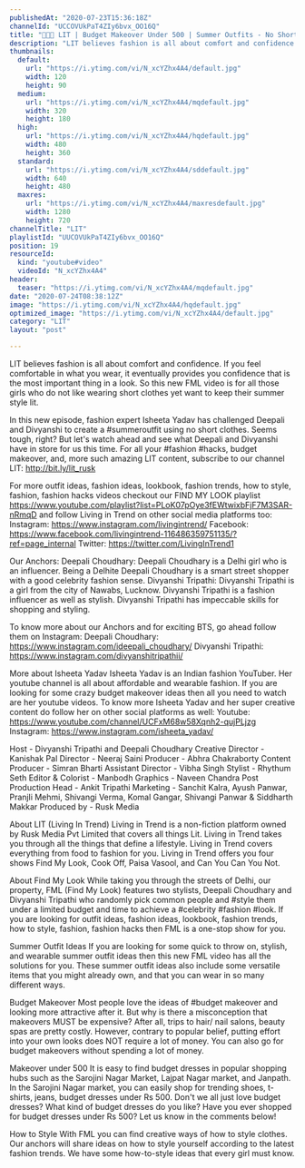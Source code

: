 ```yaml
---
publishedAt: "2020-07-23T15:36:18Z"
channelId: "UCCOVUkPaT4ZIy6bvx_OO16Q"
title: "👖👚😮 LIT | Budget Makeover Under 500 | Summer Outfits - No Short Clothes ft. @Isheeta Yadav | FML"
description: "LIT believes fashion is all about comfort and confidence. If you feel comfortable in what you wear, it eventually provides you confidence that is the most important thing in a look. So this new FML video is for all those girls who do not like wearing short clothes yet want to keep their summer style lit.\n\nIn this new episode, fashion expert Isheeta Yadav has challenged Deepali and Divyanshi to create a #summeroutfit using no short clothes. Seems tough, right? But let's watch ahead and see what Deepali and Divyanshi have in store for us this time. For all your #fashion #hacks, budget makeover, and, more such amazing LIT content, subscribe to our channel LIT: http://bit.ly/lit_rusk\n\nFor more outfit ideas, fashion ideas, lookbook, fashion trends, how to style, fashion, fashion hacks videos checkout our FIND MY LOOK playlist https://www.youtube.com/playlist?list=PLoK07pOye3fEWtwixbFjF7M3SAR-nRmqD and follow Living in Trend on other social media platforms too:\nInstagram: https://www.instagram.com/livingintrend/\nFacebook: https://www.facebook.com/livingintrend-116486359751135/?ref=page_internal\nTwitter: https://twitter.com/LivingInTrend1\n\nOur Anchors:\nDeepali Choudhary: Deepali Choudhary is a Delhi girl who is an influencer. Being a Delhite Deepali Choudhary is a smart street shopper with a good celebrity fashion sense. \nDivyanshi Tripathi: Divyanshi Tripathi is a girl from the city of Nawabs, Lucknow. Divyanshi Tripathi is a fashion influencer as well as stylish. Divyanshi Tripathi has impeccable skills for shopping and styling. \n\nTo know more about our Anchors and for exciting BTS, go ahead follow them on Instagram: \nDeepali Choudhary: https://www.instagram.com/ideepali_choudhary/\nDivyanshi Tripathi: https://www.instagram.com/divyanshitripathii/\n\nMore about Isheeta Yadav\nIsheeta Yadav is an Indian fashion YouTuber. Her youtube channel is all about affordable and wearable fashion. If you are looking for some crazy budget makeover ideas then all you need to watch are her youtube videos. To know more Isheeta Yadav and her super creative content do follow her on other social platforms as well:\nYoutube: https://www.youtube.com/channel/UCFxM68w58Xqnh2-qujPLjzg\nInstagram: https://www.instagram.com/isheeta_yadav/\n\nHost - Divyanshi Tripathi and Deepali Choudhary\nCreative Director - Kanishak Pal\nDirector - Neeraj Saini\nProducer - Abhra Chakraborty\nContent Producer - Simran Bharti\nAssistant Director - Vibha Singh\nStylist - Rhythum Seth\nEditor & Colorist - Manbodh \nGraphics - Naveen Chandra\nPost Production Head - Ankit Tripathi \nMarketing - Sanchit Kalra, Ayush Panwar, Pranjli Mehmi, Shivangi Verma, Komal Gangar, Shivangi Panwar & Siddharth Makkar\nProduced by - Rusk Media\n\nAbout LIT (Living In Trend)\nLiving in Trend is a non-fiction platform owned by Rusk Media Pvt Limited that covers all things Lit. Living in Trend takes you through all the things that define a lifestyle. Living in Trend covers everything from food to fashion for you. Living in Trend offers you four shows Find My Look, Cook Off, Paisa Vasool, and Can You Can You Not. \n\nAbout Find My Look\nWhile taking you through the streets of Delhi, our property, FML (Find My Look) features two stylists, Deepali Choudhary and Divyanshi Tripathi who randomly pick common people and #style them under a limited budget and time to achieve a #celebrity #fashion #look. If you are looking for outfit ideas, fashion ideas, lookbook, fashion trends, how to style, fashion, fashion hacks then FML is a one-stop show for you. \n\nSummer Outfit Ideas\nIf you are looking for some quick to throw on, stylish, and wearable summer outfit ideas then this new FML video has all the solutions for you. These summer outfit ideas also include some versatile items that you might already own, and that you can wear in so many different ways.\n\nBudget Makeover\nMost people love the ideas of #budget makeover and looking more attractive after it. But why is there a misconception that makeovers MUST be expensive? After all, trips to hair/ nail salons, beauty spas are pretty costly. However, contrary to popular belief, putting effort into your own looks does NOT require a lot of money. You can also go for budget makeovers without spending a lot of money. \n\nMakeover under 500\nIt is easy to find budget dresses in popular shopping hubs such as the Sarojini Nagar Market, Lajpat Nagar market, and Janpath. In the Sarojini Nagar market, you can easily shop for trending shoes, t-shirts, jeans, budget dresses under Rs 500. Don't we all just love budget dresses? What kind of budget dresses do you like? Have you ever shopped for budget dresses under Rs 500? Let us know in the comments below!\n\nHow to Style\nWith FML you can find creative ways of how to style clothes. Our anchors will share ideas on how to style yourself according to the latest fashion trends. We have some how-to-style ideas that every girl must know."
thumbnails:
  default:
    url: "https://i.ytimg.com/vi/N_xcYZhx4A4/default.jpg"
    width: 120
    height: 90
  medium:
    url: "https://i.ytimg.com/vi/N_xcYZhx4A4/mqdefault.jpg"
    width: 320
    height: 180
  high:
    url: "https://i.ytimg.com/vi/N_xcYZhx4A4/hqdefault.jpg"
    width: 480
    height: 360
  standard:
    url: "https://i.ytimg.com/vi/N_xcYZhx4A4/sddefault.jpg"
    width: 640
    height: 480
  maxres:
    url: "https://i.ytimg.com/vi/N_xcYZhx4A4/maxresdefault.jpg"
    width: 1280
    height: 720
channelTitle: "LIT"
playlistId: "UUCOVUkPaT4ZIy6bvx_OO16Q"
position: 19
resourceId:
  kind: "youtube#video"
  videoId: "N_xcYZhx4A4"
header:
  teaser: "https://i.ytimg.com/vi/N_xcYZhx4A4/mqdefault.jpg"
date: "2020-07-24T08:38:12Z"
image: "https://i.ytimg.com/vi/N_xcYZhx4A4/hqdefault.jpg"
optimized_image: "https://i.ytimg.com/vi/N_xcYZhx4A4/default.jpg"
category: "LIT"
layout: "post"

---
```

LIT believes fashion is all about comfort and confidence. If you feel comfortable in what you wear, it eventually provides you confidence that is the most important thing in a look. So this new FML video is for all those girls who do not like wearing short clothes yet want to keep their summer style lit.

In this new episode, fashion expert Isheeta Yadav has challenged Deepali and Divyanshi to create a #summeroutfit using no short clothes. Seems tough, right? But let's watch ahead and see what Deepali and Divyanshi have in store for us this time. For all your #fashion #hacks, budget makeover, and, more such amazing LIT content, subscribe to our channel LIT: http://bit.ly/lit_rusk

For more outfit ideas, fashion ideas, lookbook, fashion trends, how to style, fashion, fashion hacks videos checkout our FIND MY LOOK playlist https://www.youtube.com/playlist?list=PLoK07pOye3fEWtwixbFjF7M3SAR-nRmqD and follow Living in Trend on other social media platforms too:
Instagram: https://www.instagram.com/livingintrend/
Facebook: https://www.facebook.com/livingintrend-116486359751135/?ref=page_internal
Twitter: https://twitter.com/LivingInTrend1

Our Anchors:
Deepali Choudhary: Deepali Choudhary is a Delhi girl who is an influencer. Being a Delhite Deepali Choudhary is a smart street shopper with a good celebrity fashion sense. 
Divyanshi Tripathi: Divyanshi Tripathi is a girl from the city of Nawabs, Lucknow. Divyanshi Tripathi is a fashion influencer as well as stylish. Divyanshi Tripathi has impeccable skills for shopping and styling. 

To know more about our Anchors and for exciting BTS, go ahead follow them on Instagram: 
Deepali Choudhary: https://www.instagram.com/ideepali_choudhary/
Divyanshi Tripathi: https://www.instagram.com/divyanshitripathii/

More about Isheeta Yadav
Isheeta Yadav is an Indian fashion YouTuber. Her youtube channel is all about affordable and wearable fashion. If you are looking for some crazy budget makeover ideas then all you need to watch are her youtube videos. To know more Isheeta Yadav and her super creative content do follow her on other social platforms as well:
Youtube: https://www.youtube.com/channel/UCFxM68w58Xqnh2-qujPLjzg
Instagram: https://www.instagram.com/isheeta_yadav/

Host - Divyanshi Tripathi and Deepali Choudhary
Creative Director - Kanishak Pal
Director - Neeraj Saini
Producer - Abhra Chakraborty
Content Producer - Simran Bharti
Assistant Director - Vibha Singh
Stylist - Rhythum Seth
Editor & Colorist - Manbodh 
Graphics - Naveen Chandra
Post Production Head - Ankit Tripathi 
Marketing - Sanchit Kalra, Ayush Panwar, Pranjli Mehmi, Shivangi Verma, Komal Gangar, Shivangi Panwar & Siddharth Makkar
Produced by - Rusk Media

About LIT (Living In Trend)
Living in Trend is a non-fiction platform owned by Rusk Media Pvt Limited that covers all things Lit. Living in Trend takes you through all the things that define a lifestyle. Living in Trend covers everything from food to fashion for you. Living in Trend offers you four shows Find My Look, Cook Off, Paisa Vasool, and Can You Can You Not. 

About Find My Look
While taking you through the streets of Delhi, our property, FML (Find My Look) features two stylists, Deepali Choudhary and Divyanshi Tripathi who randomly pick common people and #style them under a limited budget and time to achieve a #celebrity #fashion #look. If you are looking for outfit ideas, fashion ideas, lookbook, fashion trends, how to style, fashion, fashion hacks then FML is a one-stop show for you. 

Summer Outfit Ideas
If you are looking for some quick to throw on, stylish, and wearable summer outfit ideas then this new FML video has all the solutions for you. These summer outfit ideas also include some versatile items that you might already own, and that you can wear in so many different ways.

Budget Makeover
Most people love the ideas of #budget makeover and looking more attractive after it. But why is there a misconception that makeovers MUST be expensive? After all, trips to hair/ nail salons, beauty spas are pretty costly. However, contrary to popular belief, putting effort into your own looks does NOT require a lot of money. You can also go for budget makeovers without spending a lot of money. 

Makeover under 500
It is easy to find budget dresses in popular shopping hubs such as the Sarojini Nagar Market, Lajpat Nagar market, and Janpath. In the Sarojini Nagar market, you can easily shop for trending shoes, t-shirts, jeans, budget dresses under Rs 500. Don't we all just love budget dresses? What kind of budget dresses do you like? Have you ever shopped for budget dresses under Rs 500? Let us know in the comments below!

How to Style
With FML you can find creative ways of how to style clothes. Our anchors will share ideas on how to style yourself according to the latest fashion trends. We have some how-to-style ideas that every girl must know.